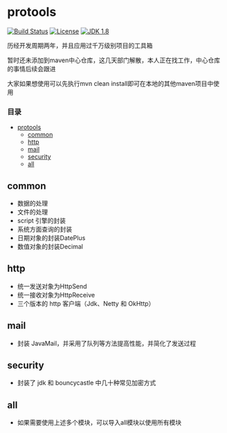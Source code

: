 # protools

[![Build Status](https://travis-ci.org/SeanDragon/protools.svg?branch=master)](https://travis-ci.org/SeanDragon/protools)
[![License](http://img.shields.io/:license-apache-blue.svg)](http://www.apache.org/licenses/LICENSE-2.0.html)
[![JDK 1.8](https://img.shields.io/badge/JDK-1.8-blue.svg "JDK 1.8")]()

历经开发周期两年，并且应用过千万级别项目的工具箱

暂时还未添加到maven中心仓库，这几天部门解散，本人正在找工作，中心仓库的事情后续会跟进

大家如果想使用可以先执行mvn clean install即可在本地的其他maven项目中使用

### 目录

- [protools](#protools)
    - [common](#common)
    - [http](#http)
    - [mail](#mail)
    - [security](#common)
    - [all](#all)

## common
* 数据的处理
* 文件的处理
* script 引擎的封装 
* 系统方面查询的封装
* 日期对象的封装DatePlus
* 数值对象的封装Decimal
## http
* 统一发送对象为HttpSend
* 统一接收对象为HttpReceive
* 三个版本的 http 客户端（Jdk、Netty 和 OkHttp）
## mail
* 封装 JavaMail，并采用了队列等方法提高性能，并简化了发送过程
## security
* 封装了 jdk 和 bouncycastle 中几十种常见加密方式
## all
* 如果需要使用上述多个模块，可以导入all模块以使用所有模块